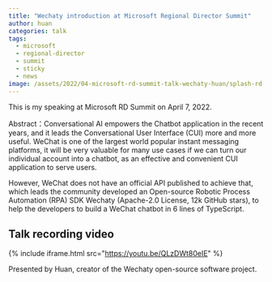 ```yaml
---
title: "Wechaty introduction at Microsoft Regional Director Summit"
author: huan
categories: talk
tags:
  - microsoft
  - regional-director
  - summit
  - sticky
  - news
image: /assets/2022/04-microsoft-rd-summit-talk-wechaty-huan/splash-rd-talk.webp
---
```


This is my speaking at Microsoft RD Summit on April 7, 2022.

Abstract：Conversational AI empowers the Chatbot application in the recent years, and it leads the Conversational User Interface (CUI) more and more useful. WeChat is one of the largest world popular instant messaging platforms, it will be very valuable for many use cases if we can turn our individual account into a chatbot, as an effective and convenient CUI application to serve users.

However, WeChat does not have an official API published to achieve that, which leads the community developed an Open-source Robotic Process Automation (RPA) SDK Wechaty (Apache-2.0 License, 12k GitHub stars), to help the developers to build a WeChat chatbot in 6 lines of TypeScript.

## Talk recording video

{% include iframe.html src="https://youtu.be/QLzDWt80eIE" %}

Presented by Huan, creator of the Wechaty open-source software project.